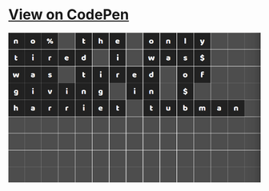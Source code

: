 # [View on CodePen](https://codepen.io/alexander-io/pen/JwERKO "Animation on CodePen")
![animation](demo.gif)
